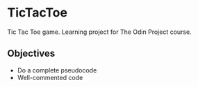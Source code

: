 # TicTacToe
Tic Tac Toe game. Learning project for The Odin Project course.

## Objectives
- Do a complete pseudocode
- Well-commented code